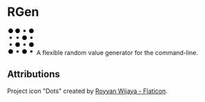 # RGen

![dots-64](.\assets\dots-64.png) A flexible random value generator for the command-line.

## Attributions

Project icon "Dots" created by [Royyan Wijaya - Flaticon](https://www.flaticon.com/free-icons/dots).